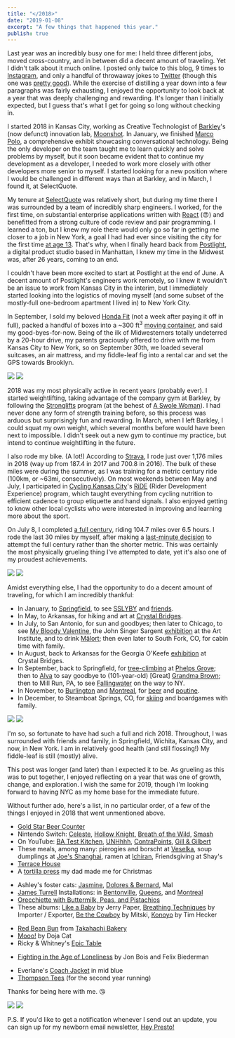 ```yaml
---
title: "</2018>"
date: "2019-01-08"
excerpt: "A few things that happened this year."
publish: true
---
```


<section class="blog-section">

Last year was an incredibly busy one for me: I held three different jobs, moved cross-country, and in between did a decent amount of traveling. Yet I didn't talk about it much online. I posted only twice to this blog, 9 times to <a href="https://www.instagram.com/preston.richey/">Instagram</a>, and only a handful of throwaway jokes to <a href="https://twitter.com/prestonrichey">Twitter</a> (though this one was <a href="https://twitter.com/prestonrichey/status/1029509482240532480">pretty good</a>). While the exercise of distilling a year down into a few paragraphs was fairly exhausting, I enjoyed the opportunity to look back at a year that was deeply challenging and rewarding. It's longer than I initially expected, but I guess that's what I get for going so long without checking in.

I started 2018 in Kansas City, working as Creative Technologist of <a target="_blank" href="https://www.barkleyus.com/">Barkley</a>'s (now defunct) innovation lab, <a target="_blank" href="https://medium.com/moonshotlab">Moonshot</a>. In January, we finished <a target="_blank" href="https://medium.com/moonshotlab/marco-polo-58201c14c669">Marco Polo</a>, a comprehensive exhibit showcasing conversational technology. Being the only developer on the team taught me to learn quickly and solve problems by myself, but it soon became evident that to continue my development as a developer, I needed to work more closely with other developers more senior to myself. I started looking for a new position where I would be challenged in different ways than at Barkley, and in March, I found it, at SelectQuote.

My tenure at <a target="_blank" href="https://www.selectquote.com/">SelectQuote</a> was relatively short, but during my time there I was surrounded by a team of incredibly sharp engineers. I worked, for the first time, on substantial enterprise applications written with <a target="_blank" href="https://reactjs.org/">React</a> (😍) and benefitted from a strong culture of code review and pair programming. I learned a ton, but I knew my role there would only go so far in getting me closer to a job in New York, a goal I had had ever since visiting the city for the first time <a target="_blank" href="https://photos.google.com/share/AF1QipMeUHAdXIR_e7hvGZQdmsoEqBFVhTvOH2uQ_XTlySEKz0S5tpXBmkTe_kLwo9IshA/photo/AF1QipMppKCMCiUhL3F94uRlFfY61ZNSAVxpRsQPtTsK?key=b2pyT3RtU0NvaHo2M1lIUkp1RW9hellKYnlnMXJB">at age 13</a>. That's why, when I finally heard back from <a target="_blank" href="https://postlight.com/">Postlight</a>, a digital product studio based in Manhattan, I knew my time in the Midwest was, after 26 years, coming to an end.

I couldn't have been more excited to start at Postlight at the end of June. A decent amount of Postlight's engineers work remotely, so I knew it wouldn't be an issue to work from Kansas City in the interim, but I immediately started looking into the logistics of moving myself (and some subset of the mostly-full one-bedroom apartment I lived in) to New York City.

In September, I sold my beloved <a target="_blank" href="https://photos.google.com/share/AF1QipMeUHAdXIR_e7hvGZQdmsoEqBFVhTvOH2uQ_XTlySEKz0S5tpXBmkTe_kLwo9IshA/photo/AF1QipPtT0UIZU61HN8NjCE92t79gb3mPi2LKG7nEUqQ?key=b2pyT3RtU0NvaHo2M1lIUkp1RW9hellKYnlnMXJB">Honda Fit</a> (not a week after paying it off in full), packed a handful of boxes into a ~300 ft<sup>3</sup> <a target="_blank" href="https://photos.google.com/share/AF1QipMeUHAdXIR_e7hvGZQdmsoEqBFVhTvOH2uQ_XTlySEKz0S5tpXBmkTe_kLwo9IshA/photo/AF1QipN1DqVOr3NPjVOwk-bFzPPci05av1HpnbbNa7W8?key=b2pyT3RtU0NvaHo2M1lIUkp1RW9hellKYnlnMXJB">moving container</a>, and said my good-byes-for-now. Being of the ilk of Midwesterners totally undeterred by a 20-hour drive, my parents graciously offered to drive with me from Kansas City to New York, so on September 30th, we loaded several suitcases, an air mattress, and my fiddle-leaf fig into a rental car and set the GPS towards Brooklyn.

<div class="blog-inset">
  <hidden>
    <img src='plant-in-rental-car.jpg' />
    <img src='plant-in-rental-car-zoom.jpg' />
  </hidden>
  <zoom-image src='plant-in-rental-car.jpg' zoomSrc='plant-in-rental-car-zoom.jpg' caption='Plant in Rental Car (Digital Media, 2018)'></zoom-image>
</div>

</section>

<section class="blog-section">

2018 was my most physically active in recent years (probably ever). I started weightlifting, taking advantage of the company gym at Barkley, by following the <a target="_blank" href="https://stronglifts.com/">Stronglifts</a> program (at the behest of <a target="_blank" href="https://www.thehairpin.com/slug/ask-a-swole-woman/">A Swole Woman</a>). I had never done any form of strength training before, so this process was arduous but surprisingly fun and rewarding. In March, when I left Barkley, I could squat my own weight, which several months before would have been next to impossible. I didn't seek out a new gym to continue my practice, but intend to continue weightlifting in the future.

I also rode my bike. (A lot!) According to <a target="_blank" href="https://www.strava.com/athletes/6928920">Strava</a>, I rode just over 1,176 miles in 2018 (way up from 187.4 in 2017 and 700.8 in 2016). The bulk of these miles were during the summer, as I was training for a metric century ride (100km, or ~63mi, consecutively). On most weekends between May and July, I participated in <a target="_blank" href="https://www.cyclingkc.org/">Cycling Kansas City</a>'s <a target="_blank" href="https://www.cyclingkc.org/content.aspx?page_id=22&club_id=368691&module_id=242544">RiDE</a> (Rider Development Experience) program, which taught everything from cycling nutrition to efficient cadence to group etiquette and hand signals. I also enjoyed getting to know other local cyclists who were interested in improving and learning more about the sport.

On July 8, I completed <a target="_blank" href="https://www.strava.com/activities/1690021796">a full century</a>, riding 104.7 miles over 6.5 hours. I rode the last 30 miles by myself, after making a <a target="_blank" href="https://www.instagram.com/p/Bk_XnHjgtEv/">last-minute decision</a> to attempt the full century rather than the shorter metric. This was certainly the most physically grueling thing I've attempted to date, yet it's also one of my proudest achievements.

<div class="blog-inset">
  <hidden>
    <img src='century-complete.jpg' />
    <img src='century-complete-zoom.jpg' />
  </hidden>
  <zoom-image src='century-complete.jpg' zoomSrc='century-complete-zoom.jpg' caption='Century complete'></zoom-image>
</div>

</section>

<section class="blog-section">

Amidst everything else, I had the opportunity to do a decent amount of traveling, for which I am incredibly thankful:

* In January, to <a target="_blank" href="https://www.google.com/maps/place/Springfield,+MO/@37.1792207,-93.3663646,12z/data=!3m1!4b1!4m5!3m4!1s0x87cf62f745c8983f:0x6bfd6cb31e690da0!8m2!3d37.2089572!4d-93.2922989">Springfield</a>, to see <a target="_blank" href="https://en.wikipedia.org/wiki/Someone_Still_Loves_You_Boris_Yeltsin">SSLYBY</a> and <a target="_blank" href="https://photos.google.com/share/AF1QipMeUHAdXIR_e7hvGZQdmsoEqBFVhTvOH2uQ_XTlySEKz0S5tpXBmkTe_kLwo9IshA/photo/AF1QipMQoJW5pQthwv5l0nN9kDowyWLp043o6NqG4n50?key=b2pyT3RtU0NvaHo2M1lIUkp1RW9hellKYnlnMXJB">friends</a>.
* In May, to Arkansas, for hiking and art at <a target="_blank" href="https://crystalbridges.org/">Crystal Bridges</a>.
* In July, to San Antonio, for sun and goodbyes; then later to Chicago, to see <a target="_blank" href="https://photos.google.com/share/AF1QipMeUHAdXIR_e7hvGZQdmsoEqBFVhTvOH2uQ_XTlySEKz0S5tpXBmkTe_kLwo9IshA/photo/AF1QipOrAKHy6arnGJbyQ3ij8jGi73f11iXVQ3t4s3UE?key=b2pyT3RtU0NvaHo2M1lIUkp1RW9hellKYnlnMXJB">My Bloody Valentine</a>, the John Singer Sargent <a target="_blank" href="http://archive.artic.edu/sargent/">exhibition</a> at the Art Institute, and to drink <a target="_blank" href="https://en.wikipedia.org/wiki/Jeppson%27s_Mal%C3%B6rt">Mälort</a>; then even later to South Fork, CO, for cabin time with family.
* In August, back to Arkansas for the Georgia O'Keefe <a target="_blank" href="https://crystalbridges.org/exhibitions/georgia-okeeffe/">exhibition</a> at Crystal Bridges.
* In September, back to Springfield, for <a target="_blank" href="https://photos.google.com/photo/AF1QipMqNw5AaUXoESI7yBnf3JBtq_AH8AhSukpPZSfi">tree-climbing</a> at <a target="_blank" href="https://www.google.com/maps/place/Phelps+Grove+Park/@37.1895864,-93.2834227,15z/data=!4m5!3m4!1s0x0:0x351ab9afefde37c1!8m2!3d37.1895864!4d-93.2834227">Phelps Grove</a>; then to <a target="_blank" href="https://www.google.com/maps/place/Alva,+OK+73717/data=!4m2!3m1!1s0x87af6fe53e8e4b29:0x5507c579d3a68a71?ved=2ahUKEwi90pTOsN3fAhXtct8KHfEKAfsQ8gEwDHoECAUQCA">Alva</a> to say goodbye to (101-year-old) [Great] <a target="_blank" href="https://photos.google.com/share/AF1QipMeUHAdXIR_e7hvGZQdmsoEqBFVhTvOH2uQ_XTlySEKz0S5tpXBmkTe_kLwo9IshA/photo/AF1QipMeBnhLmu8VlTLcNUKPAkbqghe8HaP6rk7gG-md?key=b2pyT3RtU0NvaHo2M1lIUkp1RW9hellKYnlnMXJB">Grandma Brown</a>; then to Mill Run, PA, to see <a target="_blank" href="https://www.fallingwater.org/">Fallingwater</a> on the way to NY.
* In November, to <a target="_blank" href="https://photos.google.com/share/AF1QipMeUHAdXIR_e7hvGZQdmsoEqBFVhTvOH2uQ_XTlySEKz0S5tpXBmkTe_kLwo9IshA/photo/AF1QipMjFtC6OGkoFp0bIEC4PYIF94kVA_vtIjYreHLQ?key=b2pyT3RtU0NvaHo2M1lIUkp1RW9hellKYnlnMXJB">Burlington</a> and <a target="_blank" href="https://photos.google.com/share/AF1QipMeUHAdXIR_e7hvGZQdmsoEqBFVhTvOH2uQ_XTlySEKz0S5tpXBmkTe_kLwo9IshA/photo/AF1QipOd6-ujc9MreuJYB0w__52BvVg8IDePpIcfw5Ar?key=b2pyT3RtU0NvaHo2M1lIUkp1RW9hellKYnlnMXJB">Montreal</a>, for <a target="_blank" href="https://photos.google.com/share/AF1QipMeUHAdXIR_e7hvGZQdmsoEqBFVhTvOH2uQ_XTlySEKz0S5tpXBmkTe_kLwo9IshA/photo/AF1QipOUVI6QwzSvEl5MnVLPv9NEkkKgGTi9jkCTjiXs?key=b2pyT3RtU0NvaHo2M1lIUkp1RW9hellKYnlnMXJB">beer</a> and <a target="_blank" href="https://photos.google.com/share/AF1QipMeUHAdXIR_e7hvGZQdmsoEqBFVhTvOH2uQ_XTlySEKz0S5tpXBmkTe_kLwo9IshA/photo/AF1QipNY_0CQxgtn07LYgCA1NXeL__fL0AxdyQ4YKKrG?key=b2pyT3RtU0NvaHo2M1lIUkp1RW9hellKYnlnMXJB">poutine</a>.
* In December, to Steamboat Springs, CO, for <a target="_blank" href="https://photos.google.com/share/AF1QipPFHjmINJZ4qULYDVAXGEG0oMC4qiuAoZyagCA3n6919rOrwIry_RMh7Auw-o7O7g/photo/AF1QipN7p4KaOYzpzzWtqiPELkQQtsSc1EbfxtlRGrXM?key=VTNGdUx4bHgtTUtOcjJmQjZMMXJPVlZpOVEwZC1n">skiing</a> and boardgames with family.

</section>

<div class="blog-inset">
  <hidden>
    <img src='reservoir.jpg' />
    <img src='reservoir-zoom.jpg' />
  </hidden>
  <zoom-image src='reservoir.jpg' zoomSrc='reservoir-zoom.jpg' caption='Jacqueline Kennedy Onassis Reservoir, in December'></zoom-image>
</div>

<section class="blog-section">

I'm so, so fortunate to have had such a full and rich 2018. Throughout, I was surrounded with friends and family, in Springfield, Wichita, Kansas City, and now, in New York. I am in relatively good health (and still flossing!) My fiddle-leaf is still (mostly) alive.

<!-- Yet I'd be remiss not to briefly mention the struggles of 2018 as well. I wouldn't be surprised if much of my year was news to those reading,  even those that follow me elsewhere on the internet. For as many lovely things I experienced, I didn't share much of it at all. I wrote a bit <a target="_blank" href="https://www.instagram.com/p/Bq6S-gBhSlR/">on Instagram</a> about my anxious relationship with posting online, which I felt in 2018 more acutely than in years past. In 2019 I plan on working to find a better balance between experience and reflection.

I also let my other hobbies go by the wayside. I have several unfinished side-projects collecting dust, as well as several other ideas I didn't start. I didn't practice bass or guitar, and my Spanish went all but unused. Still, I'm excited to carve out time of what will certainly be a busy 2019 to give these some love. -->

This post was longer (and later) than I expected it to be. As grueling as this was to put together, I enjoyed reflecting on a year that was one of growth, change, and exploration. I wish the same for 2019, though I'm looking forward to having NYC as my home base for the immediate future.

Without further ado, here's a list, in no particular order, of a few of the things I enjoyed in 2018 that went unmentioned above.

* <a target="_blank" href="http://goldstarbeercounter.com/">Gold Star Beer Counter</a>
* Nintendo Switch: <a target="_blank" href="https://www.nintendo.com/games/detail/celeste-switch">Celeste</a>, <a target="_blank" href="https://www.nintendo.com/games/detail/hollow-knight-switch">Hollow Knight</a>, <a target="_blank" href="https://www.nintendo.com/games/detail/the-legend-of-zelda-breath-of-the-wild-switch">Breath of the Wild</a>, <a target="_blank" href="https://www.nintendo.com/games/detail/super-smash-bros-switch">Smash</a>
* On YouTube: <a target="_blank" href="https://www.youtube.com/playlist?list=PLKtIunYVkv_Rb8nBO5KoeZl2S-I2VvYYL">BA Test Kitchen</a>, <a target="_blank" href="https://www.youtube.com/playlist?list=PLhgFEi9aNUb2BNrIEecCGXApgeX7Yjwz8">UNHhhh</a>, <a target="_blank" href="https://www.youtube.com/channel/UCNvsIonJdJ5E4EXMa65VYpA">ContraPoints</a>, <a target="_blank" href="https://www.youtube.com/playlist?list=PLaDrN74SfdT5llW_-09rj_109vSto5BP1">Gill & Gilbert</a>
* These meals, among many: pierogies and borscht at <a target="_blank" href="https://www.veselka.com/">Veselka</a>, soup dumplings at <a target="_blank" href="https://www.joeshanghairestaurants.com/">Joe's Shanghai</a>, ramen at <a target="_blank" href="https://www.ichiranusa.com/">Ichiran</a>, Friendsgiving at Shay's
* <a target="_blank" href="https://en.wikipedia.org/wiki/Terrace_House_(franchise)">Terrace House</a>
* A <a target="_blank" href="https://photos.google.com/share/AF1QipMeUHAdXIR_e7hvGZQdmsoEqBFVhTvOH2uQ_XTlySEKz0S5tpXBmkTe_kLwo9IshA/photo/AF1QipNoaL_q5EUzxdGaouQHtIiTcR-OBYvstX_Yj4SG?key=b2pyT3RtU0NvaHo2M1lIUkp1RW9hellKYnlnMXJB">tortilla press</a> my dad made me for Christmas
<!-- * <a target="_blank" href="http://www.cynthiadaignault.com/lightatlas/">Light Atlas</a> by Cynthia Daignault at <a target="_blank" href="https://photos.google.com/photo/AF1QipMuWZNyrKU6QyNuaXo-rDrWx9ZCmuBlQPr1rIE5">Crystal Bridges</a> -->
* Ashley's foster cats: <a target="_blank" href="https://photos.google.com/share/AF1QipMeUHAdXIR_e7hvGZQdmsoEqBFVhTvOH2uQ_XTlySEKz0S5tpXBmkTe_kLwo9IshA/photo/AF1QipOv6xaUPJYnDEG9thD2c9yUePD36jQUf418z87L?key=b2pyT3RtU0NvaHo2M1lIUkp1RW9hellKYnlnMXJB">Jasmine</a>, <a target="_blank" href="https://photos.google.com/share/AF1QipMeUHAdXIR_e7hvGZQdmsoEqBFVhTvOH2uQ_XTlySEKz0S5tpXBmkTe_kLwo9IshA/photo/AF1QipP6OF4CoBugFbmfcumc5Q7wjnvQ3Ax4Bjzy7kAt?key=b2pyT3RtU0NvaHo2M1lIUkp1RW9hellKYnlnMXJB">Dolores & Bernard</a>, Mal
* <a target="_blank" href="https://en.wikipedia.org/wiki/James_Turrell">James Turrell</a> Installations: in <a target="_blank" href="https://photos.google.com/share/AF1QipMeUHAdXIR_e7hvGZQdmsoEqBFVhTvOH2uQ_XTlySEKz0S5tpXBmkTe_kLwo9IshA/photo/AF1QipOBu7gvWCE3aBAfsc8ZCCRCP0RmH0yld5hHYHjU?key=b2pyT3RtU0NvaHo2M1lIUkp1RW9hellKYnlnMXJB">Bentonville</a>, <a target="_blank" href="https://photos.google.com/share/AF1QipMeUHAdXIR_e7hvGZQdmsoEqBFVhTvOH2uQ_XTlySEKz0S5tpXBmkTe_kLwo9IshA/photo/AF1QipNWwnyK-sI8KBR_2hNC31e69K7Sx0P3_yvJzpn6?key=b2pyT3RtU0NvaHo2M1lIUkp1RW9hellKYnlnMXJB">Queens</a>, and <a target="_blank" href="https://photos.google.com/share/AF1QipMeUHAdXIR_e7hvGZQdmsoEqBFVhTvOH2uQ_XTlySEKz0S5tpXBmkTe_kLwo9IshA/photo/AF1QipOQWXpbdb-qFZAO14Zddga3Pg2oBegwYAf3y0CY?key=b2pyT3RtU0NvaHo2M1lIUkp1RW9hellKYnlnMXJB">Montreal</a>
* <a target="_blank" href="https://www.bonappetit.com/recipe/orecchiette-with-buttermilk-peas-and-pistachios">Orecchiette with Buttermilk, Peas, and Pistachios</a>
* These albums: <a target="_blank" href="https://open.spotify.com/album/1rq7GrGpTk2bK81uj6N8YJ?si=_TKn40t1QxaAIXvx0UbnFg">Like a Baby</a> by Jerry Paper, <a target="_blank" href="https://importer-exporter.bandcamp.com/album/breathing-techniques">Breathing Techniques</a> by Importer / Exporter, <a target="_blank" href="https://open.spotify.com/album/653wRjqO0GOZPQPcXpeAXD?si=IPOXa-C_RBqH7I--dhj-ew">Be the Cowboy</a> by Mitski, <a target="_blank" href="https://open.spotify.com/album/4TU8d9DGafZZiyN7peC4sl?si=0gsJfeCBT_y_2iLwFb3NQg">Konoyo</a> by Tim Hecker
<!-- * <a target="_blank" href="https://photos.google.com/photo/AF1QipMbO-4yjqG4bOLjIVeaRrgtRMe9THkQTW2VYz8o">Vernon</a> telling us about the <a target="_blank" href="https://en.wikipedia.org/wiki/Hess_triangle">Hess triangle</a> -->
* <a target="_blank" href="https://photos.google.com/share/AF1QipMeUHAdXIR_e7hvGZQdmsoEqBFVhTvOH2uQ_XTlySEKz0S5tpXBmkTe_kLwo9IshA/photo/AF1QipMCiQ-JQqphDkJejqRLtql3dLLdnRRY6Jqp8ovG?key=b2pyT3RtU0NvaHo2M1lIUkp1RW9hellKYnlnMXJB">Red Bean Bun</a> from <a target="_blank" href="http://takahachibakery.com/">Takahachi Bakery</a>
* <a target="_blank" href="https://www.youtube.com/watch?v=mXnJqYwebF8">Mooo!</a> by Doja Cat
* Ricky & Whitney's <a target="_blank" href="https://medium.com/@rickycatto/ricky-whitneys-epic-table-84864099d0cd">Epic Table</a>
<!-- * <a target="_blank" href="https://en.wikipedia.org/wiki/Suspiria">Suspiria</a> 4K restoration at the <a target="_blank" href="https://drafthouse.com/nyc/show/arthouse-theater-day-suspiria-4k-restoration">Alamo</a> -->
* <a target="_blank" href="https://www.sbnation.com/a/mma-history">Fighting in the Age of Loneliness</a> by Jon Bois and Felix Biederman
<!-- * <a target="_blank" href="https://brooklynbrainery.com/courses/wontons-dumplings">Wontons & Dumplings Class</a> at Brooklyn Brainery -->
* Everlane's <a target="_blank" href="https://www.everlane.com/products/mens-coach-jacket-midblue">Coach Jacket</a> in mid blue
* <a target="_blank" href="https://thompsontee.com/">Thompson Tees</a> (for the second year running)

Thanks for being here with me. 😘

</section>

<section class="blog-section">

<div class="blog-inset">
  <hidden>
    <img src='end.jpg' />
    <img src='end-zoom.jpg' />
  </hidden>
  <zoom-image src='end.jpg' zoomSrc='end-zoom.jpg'></zoom-image>
</div>

P.S. If you'd like to get a notification whenever I send out an update, you can sign up for my newborn email newsletter, <a target="_blank" href="https://tinyletter.com/prichey">Hey Presto!</a>

</section>
